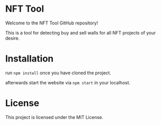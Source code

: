 # NFT Tool

Welcome to the NFT Tool GitHub repository!

This is a tool for detecting buy and sell walls for all NFT projects of your desire.

# Installation

run `npm install` once you have cloned the project.

afterwards start the website via `npm start` in your localhost.

# License

This project is licensed under the MIT License.

